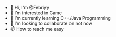 - 👋 Hi, I’m @Febriyy
- 👀 I’m interested in Game
- 🌱 I’m currently learning C++/Java Programming
- 💞️ I’m looking to collaborate on not now
- 📫 How to reach me easy

<!---
Febriyy/Febriyy is a ✨ special ✨ repository because its `README.md` (this file) appears on your GitHub profile.
You can click the Preview link to take a look at your changes.
--->
